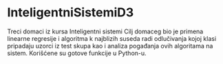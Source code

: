 # InteligentniSistemiD3

Treci domaci iz kursa Inteligentni sistemi
Cilj domaceg bio je primena linearne regresije i algoritma k najblizih suseda radi odlučivanja
kojoj klasi pripadaju uzorci iz test skupa kao i analiza pogađanja ovih algoritama na sistem.
Korišćene su gotove funkcije u Python-u. 

